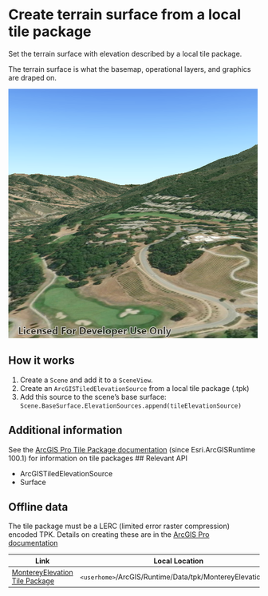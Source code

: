 # Create terrain surface from a local tile package

Set the terrain surface with elevation described by a local tile
package.

The terrain surface is what the basemap, operational layers, and
graphics are draped on.

![](screenshot.png)

## How it works

1.  Create a `Scene` and add it to a `SceneView`.
2.  Create an `ArcGISTiledElevationSource` from a local tile package
    (.tpk)
3.  Add this source to the scene’s base surface:
    `Scene.BaseSurface.ElevationSources.append(tileElevationSource)`

## Additional information

See the [ArcGIS Pro Tile Package
documentation](https://pro.arcgis.com/en/pro-app/help/sharing/overview/tile-package.htm)
(since Esri.ArcGISRuntime 100.1) for information on tile packages \#\#
Relevant API

  - ArcGISTiledElevationSource
  - Surface

## Offline data

The tile package must be a LERC (limited error raster compression)
encoded TPK. Details on creating these are in the [ArcGIS Pro
documentation](https://pro.arcgis.com/en/pro-app/help/sharing/overview/tile-package.htm)

| Link                                                                                                        | Local Location                                             |
| ----------------------------------------------------------------------------------------------------------- | ---------------------------------------------------------- |
| [MontereyElevation Tile Package](https://www.arcgis.com/home/item.html?id=cce37043eb0440c7a5c109cf8aad5500) | `<userhome>`/ArcGIS/Runtime/Data/tpk/MontereyElevation.tpk |
